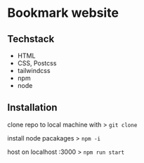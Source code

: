 # Bookmark website

## Techstack 
- HTML
- CSS, Postcss
- tailwindcss
- npm 
- node

## Installation

clone repo to local machine with > `git clone`

install node pacakages > `npm -i`

host on localhost :3000 > `npm run start`

